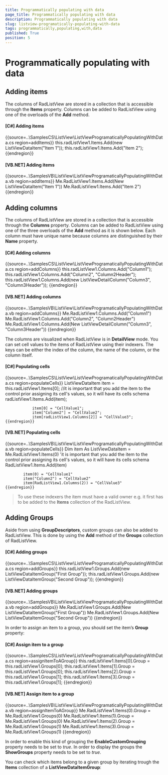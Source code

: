 ```yaml
---
title: Programmatically populating with data
page_title: Programmatically populating with data
description: Programmatically populating with data
slug: listview-programatically-populating-with-data
tags: programmatically,populating,with,data
published: True
position: 5
---
```


# Programmatically populating with data



## Adding items

The columns of RadListView are stored in a collection that is accessible through the 
        	__Items__ property. Columns can be added to RadListView using one
        	of the overloads of the __Add__ method.
        

#### __[C#] Adding items__

{{source=..\SamplesCS\ListView\ListViewProgramaticallyPopulatingWithData.cs region=addItems}}
	            this.radListView1.Items.Add(new ListViewDataItem("Item 1"));
	            this.radListView1.Items.Add("Item 2");
	{{endregion}}



#### __[VB.NET] Adding items__

{{source=..\SamplesVB\ListView\ListViewProgramaticallyPopulatingWithData.vb region=addItems}}
	        Me.RadListView1.Items.Add(New ListViewDataItem("Item 1"))
	        Me.RadListView1.Items.Add("Item 2")
	{{endregion}}



## Adding columns

The columns of RadListView are stored in a collection that is accessible through the 
        	__Columns__ property. Columns can be added to RadListView using one
        	of the three overloads of the __Add__ method as it is shown below. 
        	Each column must have unique name because columns are distinguished by their __Name__ property.
        

#### __[C#] Adding columns__

{{source=..\SamplesCS\ListView\ListViewProgramaticallyPopulatingWithData.cs region=addColumns}}
	            this.radListView1.Columns.Add("Column1");
	            this.radListView1.Columns.Add("Column2", "Column2Header");
	            this.radListView1.Columns.Add(new ListViewDetailColumn("Column3", "Column3Header"));
	{{endregion}}



#### __[VB.NET] Adding columns__

{{source=..\SamplesVB\ListView\ListViewProgramaticallyPopulatingWithData.vb region=addColumns}}
	        Me.RadListView1.Columns.Add("Column1")
	        Me.RadListView1.Columns.Add("Column2", "Column2Header")
	        Me.RadListView1.Columns.Add(New ListViewDetailColumn("Column3", "Column3Header"))
	{{endregion}}



The columns are visualized when RadListView is in __DetailView__ mode. You can 
        	set cell values to the items of RadListView using their indexers. The keys can be either the index 
        	of the column, the name of the column, or the column itself.
        

#### __[C#] Populating cells__

{{source=..\SamplesCS\ListView\ListViewProgramaticallyPopulatingWithData.cs region=populateCells}}
	            ListViewDataItem item = this.radListView1.Items[0];
	            //it is important that you add the item to the control prior assigning its cell's values, so it will have its cells schema
	            radListView1.Items.Add(item);
	            
	            item[0] = "CellValue1";
	            item["Column2"] = "CellValue2";
	            item[radListView1.Columns[2]] = "CellValue3";
	{{endregion}}



#### __[VB.NET] Populating cells__

{{source=..\SamplesVB\ListView\ListViewProgramaticallyPopulatingWithData.vb region=populateCells}}
	        Dim item As ListViewDataItem = Me.RadListView1.Items(0)
	        'it is important that you add the item to the control prior assigning its cell's values, so it will have its cells schema
	        RadListView1.Items.Add(item)
	
	        item(0) = "CellValue1"
	        item("Column2") = "CellValue2"
	        item(RadListView1.Columns(2)) = "CellValue3"
	{{endregion}}



>To use these indexers the item must have a valid owner e.g. it first has to be added to the
		  	__Items__ collection of the RadListView.
		  

## Adding Groups

Aside from using __GroupDescriptors__, custom groups can also be added to RadListView.
        	This is done by using the __Add__ method of the __Groups__ collection of RadListView.
       	

#### __[C#] Adding groups__

{{source=..\SamplesCS\ListView\ListViewProgramaticallyPopulatingWithData.cs region=addGroups}}
	            this.radListView1.Groups.Add(new ListViewDataItemGroup("First Group"));
	            this.radListView1.Groups.Add(new ListViewDataItemGroup("Second Group"));
	{{endregion}}



#### __[VB.NET] Adding groups__

{{source=..\SamplesVB\ListView\ListViewProgramaticallyPopulatingWithData.vb region=addGroups}}
	        Me.RadListView1.Groups.Add(New ListViewDataItemGroup("First Group"))
	        Me.RadListView1.Groups.Add(New ListViewDataItemGroup("Second Group"))
	{{endregion}}



In order to assign an item to a group, you should set the item’s __Group__ property:

#### __[C#] Assign item to a group__

{{source=..\SamplesCS\ListView\ListViewProgramaticallyPopulatingWithData.cs region=assignItemToAGroup}}
	            this.radListView1.Items[0].Group = this.radListView1.Groups[0];
	            this.radListView1.Items[1].Group = this.radListView1.Groups[0];
	            this.radListView1.Items[2].Group = this.radListView1.Groups[1];
	            this.radListView1.Items[3].Group = this.radListView1.Groups[1];
	{{endregion}}



#### __[VB.NET] Assign item to a group__

{{source=..\SamplesVB\ListView\ListViewProgramaticallyPopulatingWithData.vb region=assignItemToAGroup}}
	        Me.RadListView1.Items(0).Group = Me.RadListView1.Groups(0)
	        Me.RadListView1.Items(1).Group = Me.RadListView1.Groups(0)
	        Me.RadListView1.Items(2).Group = Me.RadListView1.Groups(1)
	        Me.RadListView1.Items(3).Group = Me.RadListView1.Groups(1)
	{{endregion}}



In order to enable this kind of grouping the __EnableCustomGrouping__ property needs 
			to be set to *true*. In order to display the groups the 
			__ShowGroups__ property needs to be set to *true*.
		

You can check which items belong to a given group by iterating trough the __Items__ collection
			of a __ListViewDataItemGroup__:
		
